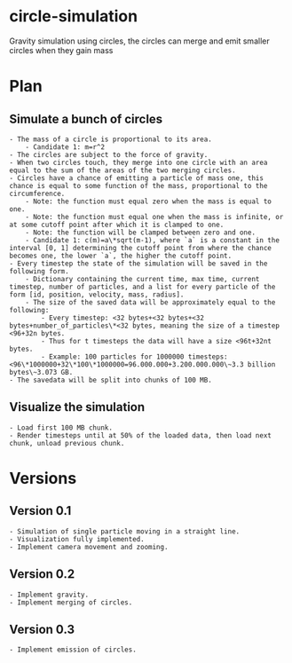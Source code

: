 # circle-simulation

Gravity simulation using circles, the circles can merge and emit smaller circles when they gain mass

# Plan

## Simulate a bunch of circles
    - The mass of a circle is proportional to its area.
        - Candidate 1: m=r^2
    - The circles are subject to the force of gravity.
    - When two circles touch, they merge into one circle with an area equal to the sum of the areas of the two merging circles.
    - Circles have a chance of emitting a particle of mass one, this chance is equal to some function of the mass, proportional to the circumference.
        - Note: the function must equal zero when the mass is equal to one.
        - Note: the function must equal one when the mass is infinite, or at some cutoff point after which it is clamped to one.
        - Note: the function will be clamped between zero and one.
        - Candidate 1: c(m)=a\*sqrt(m-1), where `a` is a constant in the interval [0, 1] determining the cutoff point from where the chance becomes one, the lower `a`, the higher the cutoff point.
    - Every timestep the state of the simulation will be saved in the following form.
        - Dictionary containing the current time, max time, current timestep, number of particles, and a list for every particle of the form [id, position, velocity, mass, radius].
        - The size of the saved data will be approximately equal to the following:
            - Every timestep: <32 bytes+<32 bytes+<32 bytes+number_of_particles\*<32 bytes, meaning the size of a timestep <96+32n bytes.
            - Thus for t timesteps the data will have a size <96t+32nt bytes.
            - Example: 100 particles for 1000000 timesteps: <96\*1000000+32\*100\*1000000=96.000.000+3.200.000.000\~3.3 billion bytes\~3.073 GB.
    - The savedata will be split into chunks of 100 MB.

## Visualize the simulation
    - Load first 100 MB chunk.
    - Render timesteps until at 50% of the loaded data, then load next chunk, unload previous chunk.

# Versions

## Version 0.1
    - Simulation of single particle moving in a straight line.
    - Visualization fully implemented.
    - Implement camera movement and zooming.

## Version 0.2
    - Implement gravity.
    - Implement merging of circles.

## Version 0.3
    - Implement emission of circles.